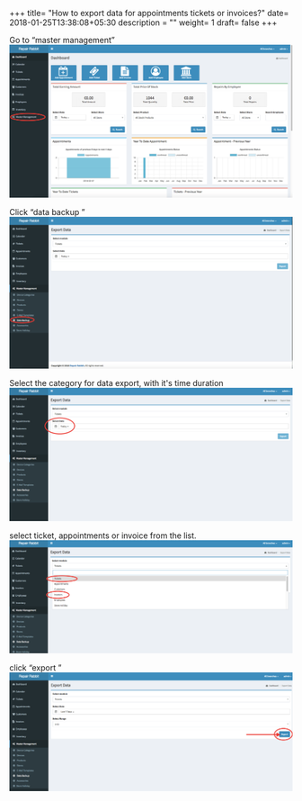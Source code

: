 +++
title= "How to export data for appointments tickets or invoices?"
date= 2018-01-25T13:38:08+05:30
description = ""
weight= 1
draft= false
+++



Go to “master management”
![How to export data for appointments,tickets or invoices?](/images/faq's/how_to_export_data_for_appointments_tickets_or_invoice/go_to_master_management.png)

Click “data backup ”
![How to export data for appointments,tickets or invoices?](/images/faq's/how_to_export_data_for_appointments_tickets_or_invoice/select_data_backup.png)

Select the category for data export,  with it's time duration
![How to export data for appointments,tickets or invoices?](/images/faq's/how_to_export_data_for_appointments_tickets_or_invoice/select_date.png)

select ticket, appointments or invoice from the list.
![How to export data for appointments,tickets or invoices?](/images/faq's/how_to_export_data_for_appointments_tickets_or_invoice/select_ticket_invoice.png)

click “export ”
![How to export data for appointments,tickets or invoices?](/images/faq's/how_to_export_data_for_appointments_tickets_or_invoice/clcik_export.png)
